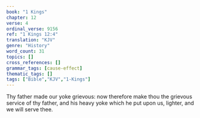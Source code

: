 ```yaml
---
book: "1 Kings"
chapter: 12
verse: 4
ordinal_verse: 9156
ref: "1 Kings 12:4"
translation: "KJV"
genre: "History"
word_count: 31
topics: []
cross_references: []
grammar_tags: [cause-effect]
thematic_tags: []
tags: ["Bible","KJV","1-Kings"]
---
```

Thy father made our yoke grievous: now therefore make thou the grievous service of thy father, and his heavy yoke which he put upon us, lighter, and we will serve thee.
